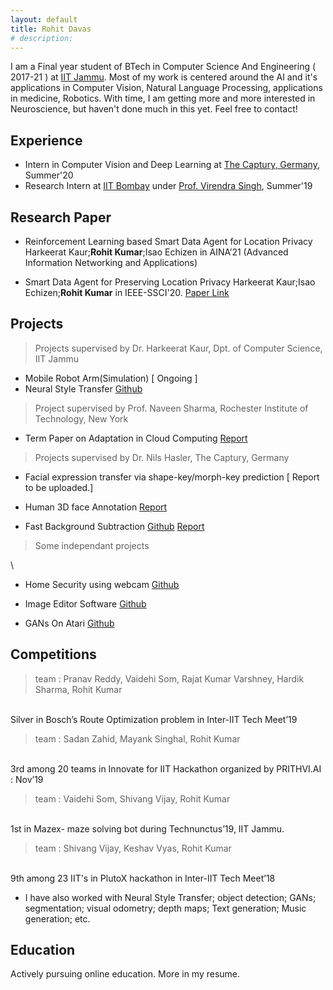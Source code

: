 ```yaml
---
layout: default
title: Rohit Davas 
# description: 
---
```

<!-- ## Introduction -->
I am a Final year student of BTech in Computer Science And Engineering ( 2017-21 ) at [IIT Jammu](https://iitjammu.ac.in/).
Most of my work is centered around the AI and it's applications in Computer Vision, Natural Language Processing, applications in medicine, Robotics. 
With time, I am getting more and more interested in Neuroscience, but haven't done much in this yet. Feel free to contact!

## Experience

- Intern in Computer Vision and Deep Learning at [The Captury, Germany](http://thecaptury.com/), Summer'20
- Research Intern at [IIT Bombay](http://www.iitb.ac.in/) under [Prof. Virendra Singh](https://www.ee.iitb.ac.in/~viren/), Summer'19 

## Research Paper

- Reinforcement Learning based Smart Data Agent for Location Privacy Harkeerat Kaur;**Rohit Kumar**;Isao Echizen
in AINA’21 (Advanced Information Networking and Applications)
  
- Smart Data Agent for Preserving Location Privacy Harkeerat Kaur;Isao Echizen;**Rohit Kumar** in IEEE-SSCI'20. [Paper Link](https://ieeexplore.ieee.org/document/9308396)

## Projects

> Projects supervised by Dr. Harkeerat Kaur, Dpt. of Computer Science, IIT Jammu
> 
- Mobile Robot Arm(Simulation) [ Ongoing ]
- Neural Style Transfer [Github](https://github.com/rohitdavas/Neural-Style-Transfer)

> Project supervised by Prof. Naveen Sharma, Rochester Institute of Technology, New York
> 
- Term Paper on Adaptation in Cloud Computing [Report](https://rohitdavas.github.io/projects/Adaptation-in-cloud-computing/Adaptation-in-cloud-computing.pdf)

> Projects supervised by Dr. Nils Hasler, The Captury, Germany
> 
- Facial expression transfer via shape-key/morph-key prediction [ Report to be uploaded.] 

- Human 3D face Annotation [Report](https://rohitdavas.github.io/projects/Human-3D-face-annotation/Human-3D-face-annotation.pdf)
  
- Fast Background Subtraction [Github](https://rohitdavas.github.io/Fast-Background-Subtraction/)
  [Report](https://rohitdavas.github.io/projects/Fast-Background-Subtraction/Fast-Background-Subtraction.pdf)
  
> Some independant projects 
>
\

- Home Security using webcam [Github](https://github.com/rohitdavas/Home-Camera-Security/)

- Image Editor Software [Github](https://github.com/rohitdavas/ImageEditor/)

- GANs On Atari [Github](https://github.com/rohitdavas/GANs-On-Atari)

## Competitions
>  team : Pranav Reddy, Vaidehi Som, Rajat Kumar Varshney, Hardik Sharma, Rohit Kumar
>
\
Silver in Bosch’s Route Optimization problem in Inter-IIT Tech Meet’19

> team : Sadan Zahid, Mayank Singhal, Rohit Kumar 
>
\
3rd among 20 teams in Innovate for IIT Hackathon organized by PRITHVI.AI : Nov’19
  
>team : Vaidehi Som, Shivang Vijay, Rohit Kumar 
> 
\
1st in Mazex- maze solving bot during Technunctus’19, IIT Jammu.
  
> team : Shivang Vijay, Keshav Vyas, Rohit Kumar 
> 
\
9th among 23 IIT's in PlutoX hackathon in Inter-IIT Tech Meet’18

- I have also worked with Neural Style Transfer; object detection; GANs; segmentation; visual odometry; depth maps; Text generation; Music generation; etc.

## Education
Actively pursuing online education. More in my resume. 


